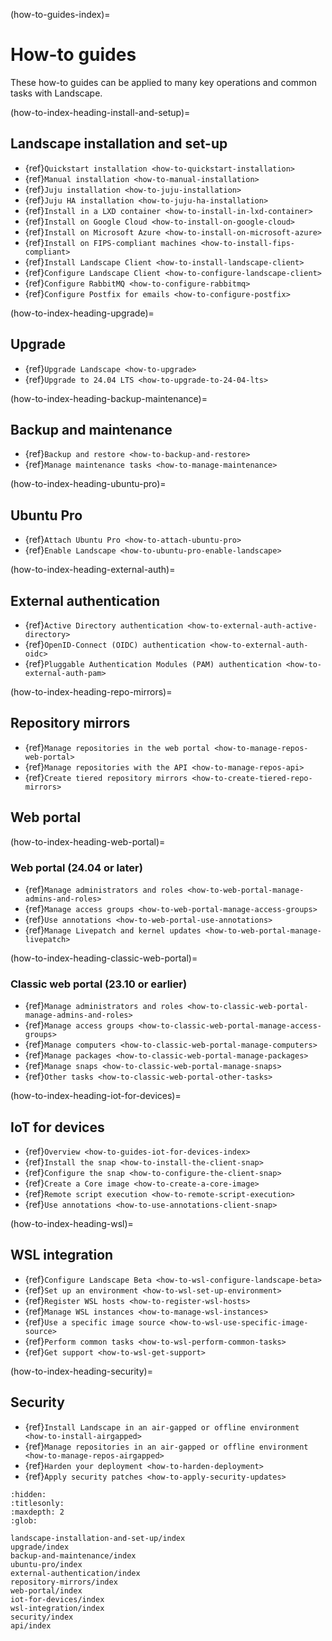 (how-to-guides-index)=
# How-to guides

These how-to guides can be applied to many key operations and common tasks with Landscape.

(how-to-index-heading-install-and-setup)=
## Landscape installation and set-up

- {ref}`Quickstart installation <how-to-quickstart-installation>`
- {ref}`Manual installation <how-to-manual-installation>`
- {ref}`Juju installation <how-to-juju-installation>`
- {ref}`Juju HA installation <how-to-juju-ha-installation>`
- {ref}`Install in a LXD container <how-to-install-in-lxd-container>`
- {ref}`Install on Google Cloud <how-to-install-on-google-cloud>`
- {ref}`Install on Microsoft Azure <how-to-install-on-microsoft-azure>`
- {ref}`Install on FIPS-compliant machines <how-to-install-fips-compliant>`
- {ref}`Install Landscape Client <how-to-install-landscape-client>`
- {ref}`Configure Landscape Client <how-to-configure-landscape-client>`
- {ref}`Configure RabbitMQ <how-to-configure-rabbitmq>`
- {ref}`Configure Postfix for emails <how-to-configure-postfix>`

(how-to-index-heading-upgrade)=
## Upgrade

- {ref}`Upgrade Landscape <how-to-upgrade>`
- {ref}`Upgrade to 24.04 LTS <how-to-upgrade-to-24-04-lts>`

(how-to-index-heading-backup-maintenance)=
## Backup and maintenance

- {ref}`Backup and restore <how-to-backup-and-restore>`
- {ref}`Manage maintenance tasks <how-to-manage-maintenance>`

(how-to-index-heading-ubuntu-pro)=
## Ubuntu Pro

- {ref}`Attach Ubuntu Pro <how-to-attach-ubuntu-pro>`
- {ref}`Enable Landscape <how-to-ubuntu-pro-enable-landscape>`

(how-to-index-heading-external-auth)=
## External authentication

- {ref}`Active Directory authentication <how-to-external-auth-active-directory>`
- {ref}`OpenID-Connect (OIDC) authentication <how-to-external-auth-oidc>`
- {ref}`Pluggable Authentication Modules (PAM) authentication <how-to-external-auth-pam>`

(how-to-index-heading-repo-mirrors)=
## Repository mirrors

- {ref}`Manage repositories in the web portal <how-to-manage-repos-web-portal>`
- {ref}`Manage repositories with the API <how-to-manage-repos-api>`
- {ref}`Create tiered repository mirrors <how-to-create-tiered-repo-mirrors>`

## Web portal

(how-to-index-heading-web-portal)=
### Web portal (24.04 or later)

- {ref}`Manage administrators and roles <how-to-web-portal-manage-admins-and-roles>`
- {ref}`Manage access groups <how-to-web-portal-manage-access-groups>`
- {ref}`Use annotations <how-to-web-portal-use-annotations>`
- {ref}`Manage Livepatch and kernel updates <how-to-web-portal-manage-livepatch>`

(how-to-index-heading-classic-web-portal)=
### Classic web portal (23.10 or earlier)

- {ref}`Manage administrators and roles <how-to-classic-web-portal-manage-admins-and-roles>`
- {ref}`Manage access groups <how-to-classic-web-portal-manage-access-groups>`
- {ref}`Manage computers <how-to-classic-web-portal-manage-computers>`
- {ref}`Manage packages <how-to-classic-web-portal-manage-packages>`
- {ref}`Manage snaps <how-to-classic-web-portal-manage-snaps>`
- {ref}`Other tasks <how-to-classic-web-portal-other-tasks>`

(how-to-index-heading-iot-for-devices)=
## IoT for devices

- {ref}`Overview <how-to-guides-iot-for-devices-index>`
- {ref}`Install the snap <how-to-install-the-client-snap>`
- {ref}`Configure the snap <how-to-configure-the-client-snap>`
- {ref}`Create a Core image <how-to-create-a-core-image>`
- {ref}`Remote script execution <how-to-remote-script-execution>`
- {ref}`Use annotations <how-to-use-annotations-client-snap>`

(how-to-index-heading-wsl)=
## WSL integration

- {ref}`Configure Landscape Beta <how-to-wsl-configure-landscape-beta>`
- {ref}`Set up an environment <how-to-wsl-set-up-environment>`
- {ref}`Register WSL hosts <how-to-register-wsl-hosts>`
- {ref}`Manage WSL instances <how-to-manage-wsl-instances>`
- {ref}`Use a specific image source <how-to-wsl-use-specific-image-source>`
- {ref}`Perform common tasks <how-to-wsl-perform-common-tasks>`
- {ref}`Get support <how-to-wsl-get-support>`

(how-to-index-heading-security)=
## Security

- {ref}`Install Landscape in an air-gapped or offline environment <how-to-install-airgapped>`
- {ref}`Manage repositories in an air-gapped or offline environment <how-to-manage-repos-airgapped>`
- {ref}`Harden your deployment <how-to-harden-deployment>`
- {ref}`Apply security patches <how-to-apply-security-updates>`

```{toctree}
:hidden:
:titlesonly:
:maxdepth: 2
:glob:

landscape-installation-and-set-up/index
upgrade/index
backup-and-maintenance/index
ubuntu-pro/index
external-authentication/index
repository-mirrors/index
web-portal/index
iot-for-devices/index
wsl-integration/index
security/index
api/index
```
